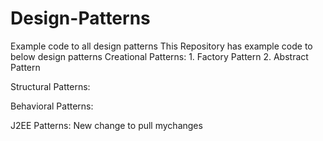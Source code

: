 # Design-Patterns
Example code to all design patterns
This Repository has example code to below design patterns
Creational Patterns:
	1. Factory Pattern
	2. Abstract Pattern

Structural Patterns:

Behavioral Patterns: 

J2EE Patterns:
New change to pull
mychanges